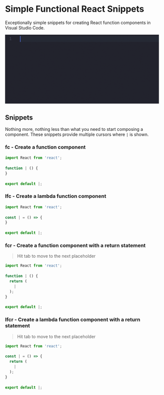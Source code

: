# Simple Functional React Snippets

Exceptionally simple snippets for creating React function components in Visual Studio Code.

![Demo](images/demo.gif)

## Snippets

Nothing more, nothing less than what you need to start composing a component. These snippets provide multiple cursors where `|` is shown.

### fc - Create a function component

```javascript
import React from 'react';

function | () {
}

export default |;
```

### lfc - Create a lambda function component

```javascript
import React from 'react';

const | = () => {
}

export default |;
```

### fcr - Create a function component with a return statement

> Hit tab to move to the next placeholder

```javascript
import React from 'react';

function | () {
  return (
    |
  );
}

export default |;
```

### lfcr - Create a lambda function component with a return statement

> Hit tab to move to the next placeholder

```javascript
import React from 'react';

const | = () => {
  return (
    |
  );
}

export default |;
```
